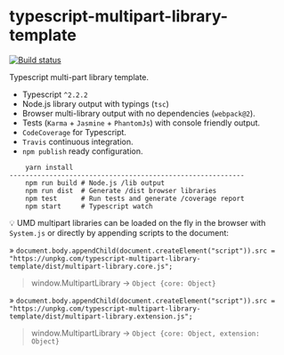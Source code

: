 # typescript-multipart-library-template

[![Build status](https://travis-ci.org/AlexVangelov/typescript-multipart-library-template.svg)](https://travis-ci.org/AlexVangelov/typescript-multipart-library-template)

Typescript multi-part library template.

  * Typescript `^2.2.2`
  * Node.js library output with typings (`tsc`)
  * Browser multi-library output with no dependencies (`webpack@2`).
  * Tests (`Karma` + `Jasmine` + `PhantomJs`) with console friendly output.
  * `CodeCoverage` for Typescript.
  * `Travis` continuous integration.
  * `npm publish` ready configuration.

```
    yarn install
-----------------------------------------------------------
    npm run build # Node.js /lib output
    npm run dist  # Generate /dist browser libraries
    npm test      # Run tests and generate /coverage report
    npm start     # Typescript watch
```
:bulb: UMD multipart libraries can be loaded on the fly in the browser with `System.js` or directly by appending scripts to the document:

&raquo; `document.body.appendChild(document.createElement("script")).src = "https://unpkg.com/typescript-multipart-library-template/dist/multipart-library.core.js";`
> window.MultipartLibrary -> `Object {core: Object}`

&raquo; `document.body.appendChild(document.createElement("script")).src = "https://unpkg.com/typescript-multipart-library-template/dist/multipart-library.extension.js";`
> window.MultipartLibrary -> `Object {core: Object, extension: Object}`

